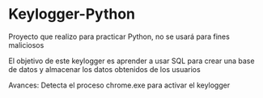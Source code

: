 # Keylogger-Python
Proyecto que realizo para practicar Python, no se usará para fines maliciosos

El objetivo de este keylogger es aprender a usar SQL para crear una base de datos y almacenar los datos obtenidos de los usuarios

Avances:
Detecta el proceso chrome.exe para activar el keylogger
